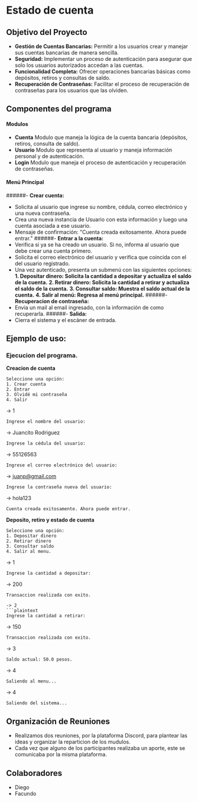 # Estado de cuenta

## Objetivo del Proyecto
- **Gestión de Cuentas Bancarias:**
Permitir a los usuarios crear y manejar sus cuentas bancarias de manera sencilla.
- **Seguridad:** 
Implementar un proceso de autenticación para asegurar que solo los usuarios autorizados accedan a las cuentas.
- **Funcionalidad Completa:**
Ofrecer operaciones bancarias básicas como depósitos, retiros y consultas de saldo.
- **Recuperación de Contraseñas:**
Facilitar el proceso de recuperación de contraseñas para los usuarios que las olviden.

## Componentes del programa
#### Modulos
- **Cuenta**
Modulo que maneja la lógica de la cuenta bancaria (depósitos, retiros, consulta de saldo).
- **Usuario**
Modulo que representa al usuario y maneja información personal y de autenticación.
- **Login**
Modulo que maneja el proceso de autenticación y recuperación de contraseñas.
 
#### Menú Principal
######- **Crear cuenta:**
- Solicita al usuario que ingrese su nombre, cédula, correo electrónico y una nueva contraseña.
- Crea una nueva instancia de Usuario con esta información y luego una cuenta asociada a ese usuario.
- Mensaje de confirmación: "Cuenta creada exitosamente. Ahora puede entrar."
######- **Entrar a la cuenta:**
- Verifica si ya se ha creado un usuario. Si no, informa al usuario que debe crear una cuenta primero.
- Solicita el correo electrónico del usuario y verifica que coincida con el del usuario registrado.
- Una vez autenticado, presenta un submenú con las siguientes opciones:
**1. Depositar dinero: Solicita la cantidad a depositar y actualiza el saldo de la cuenta.**
**2. Retirar dinero: Solicita la cantidad a retirar y actualiza el saldo de la cuenta.**
**3. Consultar saldo: Muestra el saldo actual de la cuenta.**
**4. Salir al menú: Regresa al menú principal.**
######- **Recuperacion de contraseña:**
- Envia un mail al email ingresado, con la información de como recuperarla.
######- **Salida:**
- Cierra el sistema y el escáner de entrada.

## Ejemplo de uso:
### Ejecucion del programa.
**Creacion de cuenta**
```plaintext
Seleccione una opción:
1. Crear cuenta
2. Entrar
3. Olvidé mi contraseña
4. Salir
```
-> 1
```plaintext
Ingrese el nombre del usuario: 
```
-> Juancito Rodriguez
```plaintext
Ingrese la cédula del usuario: 
```
-> 55126563
```plaintext
Ingrese el correo electrónico del usuario: 
```
-> juanp@gmail.com
```plaintext
Ingrese la contraseña nueva del usuario: 
```
-> hola123
```plaintext
Cuenta creada exitosamente. Ahora puede entrar.
```
**Deposito, retiro y estado de cuenta**
```plaintext
Seleccione una opción:
1. Depositar dinero
2. Retirar dinero
3. Consultar saldo
4. Salir al menu.
```
-> 1
```plaintext
Ingrese la cantidad a depositar: 
```
-> 200
```plaintext
Transaccion realizada con exito.
```
```
-> 2
```plaintext
Ingrese la cantidad a retirar:  
```
-> 150
```plaintext
Transaccion realizada con exito.
```
-> 3
```plaintext
Saldo actual: 50.0 pesos.
```
-> 4
```plaintext
Saliendo al menu...
```
-> 4
```plaintext
Saliendo del sistema...
```

## Organización de Reuniones
- Realizamos dos reuniones, por la plataforma Discord, para plantear las ideas y organizar la reparticion de los mudulos.
- Cada vez que alguno de los participantes realizaba un aporte, este se comunicaba por la misma plataforma.

## Colaboradores
- Diego
- Facundo
